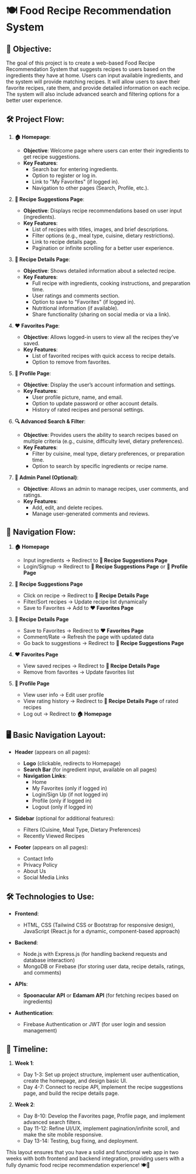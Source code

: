 # 🍽️ Food Recipe Recommendation System

## 🎯 Objective:  
The goal of this project is to create a web-based Food Recipe Recommendation System that suggests recipes to users based on the ingredients they have at home. Users can input available ingredients, and the system will provide matching recipes. It will allow users to save their favorite recipes, rate them, and provide detailed information on each recipe. The system will also include advanced search and filtering options for a better user experience.

## 🛠️ Project Flow:

1. **🏠 Homepage**:  
   - **Objective**: Welcome page where users can enter their ingredients to get recipe suggestions.
   - **Key Features**:  
     - Search bar for entering ingredients.
     - Option to register or log in.
     - Link to "My Favorites" (if logged in).
     - Navigation to other pages (Search, Profile, etc.).

2. **🍲 Recipe Suggestions Page**:
   - **Objective**: Displays recipe recommendations based on user input (ingredients).
   - **Key Features**:  
     - List of recipes with titles, images, and brief descriptions.
     - Filter options (e.g., meal type, cuisine, dietary restrictions).
     - Link to recipe details page.
     - Pagination or infinite scrolling for a better user experience.

3. **📖 Recipe Details Page**:  
   - **Objective**: Shows detailed information about a selected recipe.
   - **Key Features**:  
     - Full recipe with ingredients, cooking instructions, and preparation time.
     - User ratings and comments section.
     - Option to save to "Favorites" (if logged in).
     - Nutritional information (if available).
     - Share functionality (sharing on social media or via a link).

4. **❤️ Favorites Page**:  
   - **Objective**: Allows logged-in users to view all the recipes they’ve saved.
   - **Key Features**:  
     - List of favorited recipes with quick access to recipe details.
     - Option to remove from favorites.

5. **👤 Profile Page**:  
   - **Objective**: Display the user’s account information and settings.
   - **Key Features**:  
     - User profile picture, name, and email.
     - Option to update password or other account details.
     - History of rated recipes and personal settings.

6. **🔍 Advanced Search & Filter**:  
   - **Objective**: Provides users the ability to search recipes based on multiple criteria (e.g., cuisine, difficulty level, dietary preferences).
   - **Key Features**:  
     - Filter by cuisine, meal type, dietary preferences, or preparation time.
     - Option to search by specific ingredients or recipe name.

7. **🔧 Admin Panel (Optional)**:  
   - **Objective**: Allows an admin to manage recipes, user comments, and ratings.
   - **Key Features**:  
     - Add, edit, and delete recipes.
     - Manage user-generated comments and reviews.

## 📑 Navigation Flow:

1. **🏠 Homepage**  
   - Input ingredients → Redirect to **🍲 Recipe Suggestions Page**  
   - Login/Signup → Redirect to **🍲 Recipe Suggestions Page** or **👤 Profile Page**

2. **🍲 Recipe Suggestions Page**  
   - Click on recipe → Redirect to **📖 Recipe Details Page**  
   - Filter/Sort recipes → Update recipe list dynamically  
   - Save to Favorites → Add to **❤️ Favorites Page**

3. **📖 Recipe Details Page**  
   - Save to Favorites → Redirect to **❤️ Favorites Page**  
   - Comment/Rate → Refresh the page with updated data  
   - Go back to suggestions → Redirect to **🍲 Recipe Suggestions Page**

4. **❤️ Favorites Page**  
   - View saved recipes → Redirect to **📖 Recipe Details Page**  
   - Remove from favorites → Update favorites list

5. **👤 Profile Page**  
   - View user info → Edit user profile  
   - View rating history → Redirect to **📖 Recipe Details Page** of rated recipes  
   - Log out → Redirect to **🏠 Homepage**

## 🖥️ Basic Navigation Layout:

- **Header** (appears on all pages):
   - **Logo** (clickable, redirects to Homepage)
   - **Search Bar** (for ingredient input, available on all pages)
   - **Navigation Links**:
     - Home
     - My Favorites (only if logged in)
     - Login/Sign Up (if not logged in)
     - Profile (only if logged in)
     - Logout (only if logged in)

- **Sidebar** (optional for additional features):
   - Filters (Cuisine, Meal Type, Dietary Preferences)
   - Recently Viewed Recipes

- **Footer** (appears on all pages):
   - Contact Info
   - Privacy Policy
   - About Us
   - Social Media Links

## 🛠️ Technologies to Use:

- **Frontend**:  
  - HTML, CSS (Tailwind CSS or Bootstrap for responsive design), JavaScript (React.js for a dynamic, component-based approach)
  
- **Backend**:  
  - Node.js with Express.js (for handling backend requests and database interaction)
  - MongoDB or Firebase (for storing user data, recipe details, ratings, and comments)
  
- **APIs**:
  - **Spoonacular API** or **Edamam API** (for fetching recipes based on ingredients)

- **Authentication**:
  - Firebase Authentication or JWT (for user login and session management)

## 📅 Timeline:
1. **Week 1**:  
   - Day 1-3: Set up project structure, implement user authentication, create the homepage, and design basic UI.
   - Day 4-7: Connect to recipe API, implement the recipe suggestions page, and build the recipe details page.

2. **Week 2**:  
   - Day 8-10: Develop the Favorites page, Profile page, and implement advanced search filters.
   - Day 11-12: Refine UI/UX, implement pagination/infinite scroll, and make the site mobile responsive.
   - Day 13-14: Testing, bug fixing, and deployment.

This layout ensures that you have a solid and functional web app in two weeks with both frontend and backend integration, providing users with a fully dynamic food recipe recommendation experience! 🍽️🚀
```

